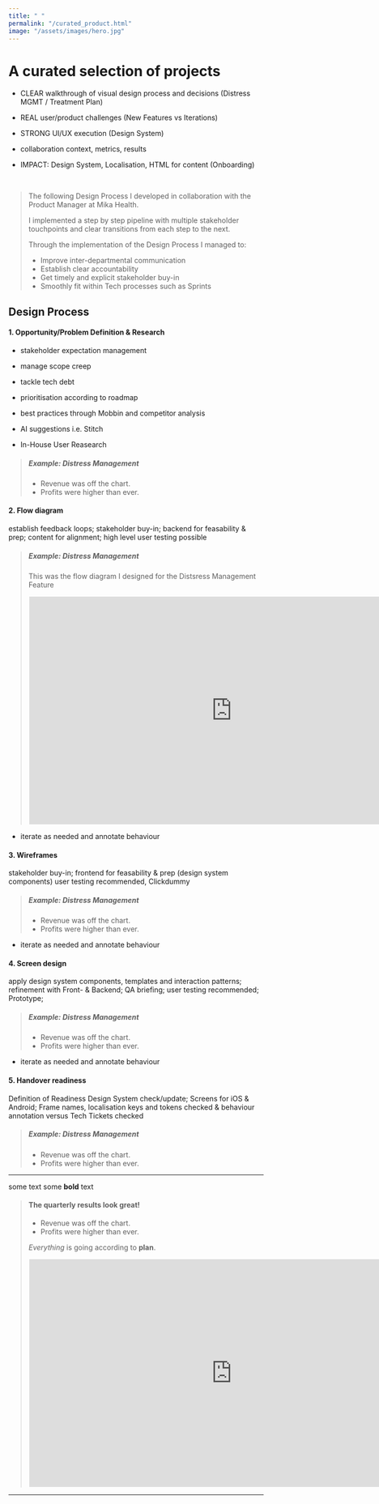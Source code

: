 ```yaml
---
title: " "
permalink: "/curated_product.html"
image: "/assets/images/hero.jpg"
---
```


# A curated selection of projects

* CLEAR walkthrough of visual design process and decisions (Distress MGMT / Treatment Plan)

* REAL user/product challenges (New Features vs Iterations)

* STRONG UI/UX execution (Design System)

* collaboration context, metrics, results

* IMPACT: Design System, Localisation, HTML for content (Onboarding)

<br>

> The following Design Process I developed in collaboration with the Product Manager at Mika Health. 
>
>I implemented a step by step pipeline with multiple stakeholder touchpoints and clear transitions from each step to the next. 
> 
> Through the implementation of the Design Process I managed to:
> * Improve inter-departmental communication
> * Establish clear accountability
> * Get timely and explicit stakeholder buy-in
> * Smoothly fit within Tech processes such as Sprints

## Design Process

#### 1. Opportunity/Problem Definition & Research
* stakeholder expectation management
* manage scope creep
* tackle tech debt
* prioritisation according to roadmap

* best practices through Mobbin and competitor analysis
* AI suggestions i.e. Stitch
* In-House User Reasearch

> ##### Example: Distress Management
>
> - Revenue was off the chart.
> - Profits were higher than ever.
>

#### 2. Flow diagram
establish feedback loops; stakeholder buy-in; backend for feasability & prep; content for alignment; high level user testing possible

> ##### Example: Distress Management
> This was the flow diagram I designed for the Distsress Management Feature
> <iframe style="border: 1px solid white;" width="800" height="450" src="https://embed.figma.com/design/1SwD7u5Mi3GX01KsSlSvRF/____Curated?node-id=10-6593&embed-host=share" allowfullscreen></iframe>

* iterate as needed and annotate behaviour

#### 3. Wireframes
stakeholder buy-in; frontend for feasability & prep (design system components)
user testing recommended, Clickdummy

> ##### Example: Distress Management
>
> - Revenue was off the chart.
> - Profits were higher than ever.
>

* iterate as needed and annotate behaviour

#### 4. Screen design
apply design system components, templates and interaction patterns; refinement with Front- & Backend; QA briefing; user testing recommended; Prototype;

> ##### Example: Distress Management
>
> - Revenue was off the chart.
> - Profits were higher than ever.
>

* iterate as needed and annotate behaviour

#### 5. Handover readiness
Definition of Readiness
Design System check/update; Screens for iOS & Android; Frame names, localisation keys and tokens checked & behaviour annotation versus Tech Tickets checked

> ##### Example: Distress Management
>
> - Revenue was off the chart.
> - Profits were higher than ever.
>

---

some text some **bold** text

> #### The quarterly results look great!
>
> - Revenue was off the chart.
> - Profits were higher than ever.
>
>  *Everything* is going according to **plan**.
> <br>
> <iframe style="border: 1px solid white;" width="800" height="450" src="https://embed.figma.com/design/1SwD7u5Mi3GX01KsSlSvRF/____Curated?node-id=10-6593&embed-host=share" allowfullscreen></iframe>

---